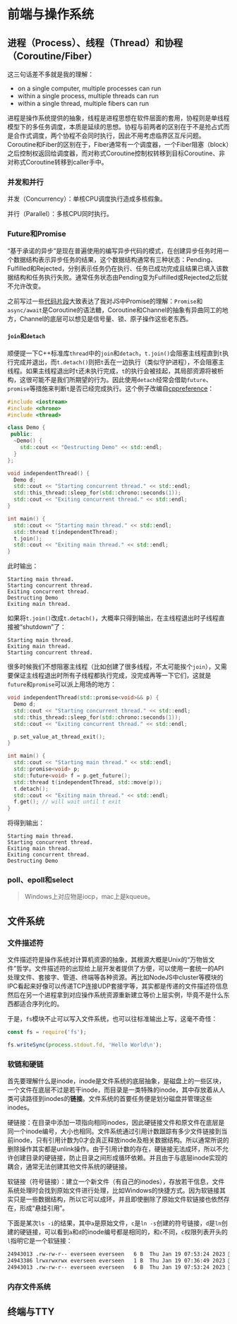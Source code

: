 # 前端与操作系统

## 进程（Process）、线程（Thread）和协程（Coroutine/Fiber）

这三句话差不多就是我的理解：

+ on a single computer, multiple processes can run
+ within a single process, multiple threads can run
+ within a single thread, multiple fibers can run

进程是操作系统提供的抽象，线程是进程思想在软件层面的套用，协程则是单线程模型下的多任务调度，本质是延续的思想。协程与前两者的区别在于不是抢占式而是合作式调度，两个协程不会同时执行，因此不用考虑临界区互斥问题。Coroutine和Fiber的区别在于，Fiber通常有一个调度器，一个Fiber阻塞（block）之后控制权返回给调度器，而对称式Coroutine控制权转移到目标Coroutine、非对称式Coroutine转移到caller手中。

### 并发和并行

并发（Concurrency）：单核CPU调度执行造成多核假象。

并行（Parallel）：多核CPU同时执行。

### Future和Promise

“基于承诺的异步”是现在普遍使用的编写异步代码的模式，在创建异步任务时用一个数据结构表示异步任务的结果，这个数据结构通常有三种状态：Pending、Fulfilled和Rejected，分别表示任务仍在执行、任务已成功完成且结果已填入该数据结构和任务执行失败。通常任务状态由Pending变为Fulfilled或Rejected之后就不允许改变。

之前写过一些[代码片段](https://www.everseenflash.com/CS/Snippets/GeneratorAutoRun.md)大致表达了我对JS中Promise的理解：`Promise`和`async/await`是Coroutine的语法糖，Coroutine和Channel的抽象有异曲同工的地方，Channel的底层可以想见是信号量、锁、原子操作这些老东西。

#### `join`和`detach`

顺便提一下C++标准库`thread`中的`join`和`detach`，`t.join()`会阻塞主线程直到`t`执行完成并退出，而`t.detach()`则把`t`丢在一边执行（类似守护进程），不会阻塞主线程。如果主线程退出时`t`还未执行完成，`t`的执行会被挂起，其局部资源将被析构，这很可能不是我们所期望的行为。因此使用`detach`经常会借助`future`、`promise`等措施来判断`t`是否已经完成执行。这个例子改编自[cppreference](https://en.cppreference.com/w/cpp/thread/thread/detach)：

```cpp
#include <iostream>
#include <chrono>
#include <thread>

class Demo {
 public:
  ~Demo() {
    std::cout << "Destructing Demo" << std::endl;
  }
};

void independentThread() {
  Demo d;
  std::cout << "Starting concurrent thread." << std::endl;
  std::this_thread::sleep_for(std::chrono::seconds(1));
  std::cout << "Exiting concurrent thread." << std::endl;
}

int main() {
  std::cout << "Starting main thread." << std::endl;
  std::thread t(independentThread);
  t.join();
  std::cout << "Exiting main thread." << std::endl;
}
```

此时输出：

```
Starting main thread.
Starting concurrent thread.
Exiting concurrent thread.
Destructing Demo
Exiting main thread.
```

如果将`t.join()`改成`t.detach()`，大概率只得到输出，在主线程退出时子线程直接被“shutdown”了：

```
Starting main thread.
Exiting main thread.
Starting concurrent thread.
```

很多时候我们不想阻塞主线程（比如创建了很多线程，不太可能挨个`join`），又需要保证主线程退出时所有子线程都执行完成，没完成再等一下它们，这就是`future`和`promise`可以派上用场的地方：

```cpp
void independentThread(std::promise<void>&& p) {
  Demo d;
  std::cout << "Starting concurrent thread." << std::endl;
  std::this_thread::sleep_for(std::chrono::seconds(1));
  std::cout << "Exiting concurrent thread." << std::endl;

  p.set_value_at_thread_exit();
}

int main() {
  std::cout << "Starting main thread." << std::endl;
  std::promise<void> p;
  std::future<void> f = p.get_future();
  std::thread t(independentThread, std::move(p));
  t.detach();
  std::cout << "Exiting main thread." << std::endl;
  f.get(); // will wait until t exit
}
```

将得到输出：

```
Starting main thread.
Starting concurrent thread.
Exiting main thread.
Exiting concurrent thread.
Destructing Demo
```

### poll、epoll和select

> Windows上对应物是iocp，mac上是kqueue。

## 文件系统

### 文件描述符

文件描述符是操作系统对计算机资源的抽象，其根源大概是Unix的“万物皆文件”哲学。文件描述符的出现给上层开发者提供了方便，可以使用一套统一的API处理文件、套接字、管道、终端等各种资源。再比如NodeJS中cluster等模块的IPC看起来好像可以传递TCP连接UDP套接字等，其实都是传递的文件描述符信息然后在另一个进程拿到对应操作系统资源重新建立等价上层实例，毕竟不是什么东西都适合序列化的。

于是，`fs`模块不止可以写入文件系统，也可以往标准输出上写，这毫不奇怪：

```js
const fs = require('fs');

fs.writeSync(process.stdout.fd, 'Hello World\n');
```

### 软链和硬链

首先要理解什么是inode，inode是文件系统的底层抽象，是磁盘上的一些区块，一个文件在底层不过是若干inode，而目录是一类特殊的inode，其中存放着从人类可读路径到inodes的**链接**。文件系统的首要任务便是划分磁盘并管理这些inodes。

硬链接：在目录中添加一项指向相同inodes，因此硬链接文件和原文件在底层是同一个inode编号，大小也相同。文件系统通过引用计数跟踪有多少文件链接到当前inode，只有引用计数为0才会真正释放inode及相关数据结构。所以通常所说的删除操作其实都是unlink操作。由于引用计数的存在，硬链接无法成环，所以不允许创建目录的硬链接，防止目录之间形成循环依赖。并且由于与底层inode实现的耦合，通常无法创建其他文件系统的硬链接。

软链接（符号链接）：建立一个新文件（有自己的inodes），存放若干信息，文件系统处理时会找到原始文件进行处理，比如Windows的快捷方式。因为软链接其实只是一些数据结构，所以它可以成环，并且即使删除了原始文件软链接也依然存在，形成“悬挂引用”。

下面是某次`ls -i`的结果，其中`a`是原始文件，`c`是`ln -s`创建的符号链接，`d`是`ln`创建的硬链接，可以看到`a`和`d`的inode编号都是相同的，和`c`不同，`c`权限列表开头的`l`指明它是一个软链接：

```bash
24943013 .rw-rw-r-- everseen everseen   6 B  Thu Jan 19 07:53:24 2023  a
24943386 lrwxrwxrwx everseen everseen   1 B  Thu Jan 19 07:36:49 2023  c ⇒ a
24943013 .rw-rw-r-- everseen everseen   6 B  Thu Jan 19 07:53:24 2023  d
```

### 内存文件系统

## 终端与TTY
